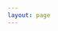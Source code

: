 ```yaml
---
layout: page
---
```

<VPTeamPage>
  <VPTeamPageTitle>
    <template #title>
      2022 Coaches
    </template>
    <template #lead>
      Our Brave Coaches, bringing order to an otherwise unorderly ordeal.
    </template>
  </VPTeamPageTitle>
  <VPTeamPageSection>
    <!-- <template #title>Our Shops</template> -->
    <!-- <template #lead>...</template> -->
    <template #members>
      <VPTeamMembers size="medium" :members="coaches" />
    </template>
  </VPTeamPageSection>
</VPTeamPage>


<script setup>
import {
  VPTeamPage,
  VPTeamPageTitle,
  VPTeamMembers,
  VPTeamPageSection
} from 'vitepress/theme'

const coaches = [
  {
    avatar: '/coaches/greg-giles_2021.png',
    name: 'Greg Giles',
    title: 'Head Coach',
    links: [
      { icon: 'github', link: 'https://github.com/greggiles' },
      { icon: 'instagram', link: 'https://www.instagram.com/giles.greg/' },
      { icon: 'facebook', link: 'https://www.facebook.com/gregory.p.giles/' },
      { icon: 'twitter', link: 'https://twitter.com/the_greggiles' },
      
    ]
  },
{    avatar: 'https://www.gravatar.com/avatar/718304adad737b7fd6d0b82be506f0bd?s=300',  name: 'James Abington'  },
{    avatar: 'https://www.gravatar.com/avatar/0da3428d3e06166a9c94d3b25a0ff9b9?s=300',  name: 'Jamie Adams'  },
{    avatar: 'https://www.gravatar.com/avatar/c7ff5b1e6ae6bf413b500e97277dbae2?s=300',  name: 'Brian Babas'  },
{    avatar: 'https://www.gravatar.com/avatar/53aa02a25eafece8fd046eb24cd44ede?s=300',  name: 'Melissa Babas'  },
{    avatar: 'https://www.gravatar.com/avatar/edb25fc2b76e5e75af3a08c5633019f6?s=300',  name: 'Eric Banas'  },
{    avatar: 'https://www.gravatar.com/avatar/3acc838830607f68b551b00e0107c0eb?s=300',  name: 'Collin Beck'  },
{    avatar: 'https://www.gravatar.com/avatar/2b847683c7c887ab561a2580027c9312?s=300',  name: 'Heather Beck'  },
{    avatar: 'https://www.gravatar.com/avatar/9c99d2c2320bf93f036beb29ab1e6c49?s=300',  name: 'Jerome Beck'  },
{    avatar: 'https://www.gravatar.com/avatar/fd4a1b3b0ddce5e12986d8d66a132b73?s=300',  name: 'Brenda Bell'  },
{    avatar: 'https://www.gravatar.com/avatar/3bd1a2874278eb8724e0bab151750776?s=300',  name: 'Caleb Coddington'  },
{    avatar: 'https://www.gravatar.com/avatar/bee5fb538a15e12ff812c236a3dda1c5?s=300',  name: 'Joseph Cranston'  },
{    avatar: 'https://www.gravatar.com/avatar/6f7036f66e728c190f66d1c2f2383cb0?s=300',  name: 'Allen Day'  },
{    avatar: 'https://www.gravatar.com/avatar/12eac53488a94f21a6624739d115952c?s=300',  name: 'Jill Day'  },
{    avatar: 'https://www.gravatar.com/avatar/0c236013bda2b7889a1173e45e5b7528?s=300',  name: 'Joseph Diamond'  },
{    avatar: 'https://www.gravatar.com/avatar/d5b029d86f293899af09559417ad7123?s=300',  name: 'James Droese'  },
{    avatar: 'https://www.gravatar.com/avatar/5f088e96c119fcece36eae2ef2a31c0e?s=300',  name: 'Kurt Droese'  },
{    avatar: 'https://www.gravatar.com/avatar/be82fc30e3ccbaae7fc66ebcf5cfabc8?s=300',  name: 'Aaron Frey'  },
{    avatar: 'https://www.gravatar.com/avatar/641aee9b0c58c4402b87104f15f351dc?s=300',  name: 'Jodie Giles'  },
{    avatar: 'https://www.gravatar.com/avatar/c9423813753bef100c03457c3a8a3efc?s=300',  name: 'Bryan Guldi'  },
{    avatar: 'https://www.gravatar.com/avatar/16f5531ec8869885237c9c98dc92aaec?s=300',  name: 'Adam Haberkorn'  },
{    avatar: 'https://www.gravatar.com/avatar/a358b3fa301bda67fcd7372ec983165d?s=300',  name: 'Denis Hall'  },
{    avatar: 'https://www.gravatar.com/avatar/be922b47f56c3555e9685ef383807e88?s=300',  name: 'Randall Hodder'  },
{    avatar: 'https://www.gravatar.com/avatar/5cb9d4f5e0b24d990d04d82dbe319c80?s=300',  name: 'Bill Italia'  },
{    avatar: 'https://www.gravatar.com/avatar/922fe8aa1266c38f271db87906af69db?s=300',  name: 'Will Italia'  },
{    avatar: 'https://www.gravatar.com/avatar/98881f89c6e5526f853bf4690f4459e4?s=300',  name: 'Chuck Jarrett'  },
{    avatar: 'https://www.gravatar.com/avatar/939c303f8a52e7ba4477683053672f2f?s=300',  name: 'Michelle Jarrett'  },
{    avatar: 'https://www.gravatar.com/avatar/6a8012895824b712b13bb0f12b24e57c?s=300',  name: 'Kosta Kontoyiannakis'  },
{    avatar: 'https://www.gravatar.com/avatar/a26dbcf957758837a00acca726ca80c0?s=300',  name: 'TJ Koppmann'  },
{    avatar: 'https://www.gravatar.com/avatar/a025049a42fa4efe0660518556ff0509?s=300',  name: 'Lawrence Kowalski'  },
{    avatar: 'https://www.gravatar.com/avatar/307ba3acb18a944335f842f931619dec?s=300',  name: 'Michelle Le Feve'  },
{    avatar: 'https://www.gravatar.com/avatar/44103b214d0ffd82c7bb757d884a6ffb?s=300',  name: 'Robert LeFeve'  },
{    avatar: 'https://www.gravatar.com/avatar/7f0ccd29e17d59705ec787276a9bc12a?s=300',  name: 'John Lukasik Jr'  },
{    avatar: 'https://www.gravatar.com/avatar/444ae6b5b7fb16b64f6afcaffd186118?s=300',  name: 'Andrew Mack'  },
{    avatar: 'https://www.gravatar.com/avatar/50c657daf8ac5e311d26711c54c89f06?s=300',  name: 'Jeremy Mack'  },
{    avatar: 'https://www.gravatar.com/avatar/fedca1b33079a3dd6d63438fe45f7310?s=300',  name: 'Paige Mcfall'  },
{    avatar: 'https://www.gravatar.com/avatar/88207f7ffd5ed0b9c21f74983a966d27?s=300',  name: 'Daniel McMillan'  },
{    avatar: 'https://www.gravatar.com/avatar/854c9603f68f855ec6f1d90308228813?s=300',  name: 'Jeff Milton'  },
{    avatar: 'https://www.gravatar.com/avatar/06698bc1a52c579a839b90103a3c0e80?s=300',  name: 'Daniel Molnar'  },
{    avatar: 'https://www.gravatar.com/avatar/6910342e7a356969732ec37e69e9ebf6?s=300',  name: 'Evelyn Money'  },
{    avatar: 'https://www.gravatar.com/avatar/b965761f98f0b8e88dff4548aedbb992?s=300',  name: 'Jack Money'  },
{    avatar: 'https://www.gravatar.com/avatar/912fc722b3082f42e49dba0924952a8d?s=300',  name: 'Andrea Pobocik'  },
{    avatar: 'https://www.gravatar.com/avatar/c3f1bfbfdf18e2aac35b3015f86bc1bd?s=300',  name: 'Jake Pobocik'  },
{    avatar: 'https://www.gravatar.com/avatar/8828226be32ad6e8dc7d4e16868905a7?s=300',  name: 'Jeff Poirier'  },
{    avatar: 'https://www.gravatar.com/avatar/4976761ce7d45ad42727a6afce48b434?s=300',  name: 'Adam Post'  },
{    avatar: 'https://www.gravatar.com/avatar/1f85226ffe8e8ff257cce98a794e652e?s=300',  name: 'Melanie Post'  },
{    avatar: 'https://www.gravatar.com/avatar/8c089e9bd8a30e92c30bd0f348849bba?s=300',  name: 'Kevin Riley'  },
{    avatar: 'https://www.gravatar.com/avatar/c466974c60552807bd04e4b0d78bab66?s=300',  name: 'Christopher Rochowiak'  },
{    avatar: 'https://www.gravatar.com/avatar/29835dac65eaec9df984b118f94e587d?s=300',  name: 'Andrew Showerman'  },
{    avatar: 'https://www.gravatar.com/avatar/1904c78ac06d1131973222610f2658a6?s=300',  name: 'Scott Simpson'  },
{    avatar: 'https://www.gravatar.com/avatar/88db58d6cf2fb7c83f43ced45e79b443?s=300',  name: 'Lamberto Smigliani'  },
{    avatar: 'https://www.gravatar.com/avatar/bb4c9b9f77e8ba73f53b0e02a18faf1a?s=300',  name: 'Lorelei Smith'  },
{    avatar: 'https://www.gravatar.com/avatar/2d4205e982856208f5f9702f0d823d4e?s=300',  name: 'Shawn Tyrrell'  },
{    avatar: 'https://www.gravatar.com/avatar/f74347d7475ac38a79c9e54b7b946ce6?s=300',  name: 'TJ Tyrrell'  },
{    avatar: 'https://www.gravatar.com/avatar/76c23bfbc572f58475ff08d17fe8f683?s=300',  name: 'Brandon Vince'  },
{    avatar: 'https://www.gravatar.com/avatar/5d3c0c5cb4b9dc973c720bd583eebefe?s=300',  name: 'Libby Vince'  },
{    avatar: 'https://www.gravatar.com/avatar/72ea691a59582926c081656935f49db1?s=300',  name: 'Aaron Vogt'  },
{    avatar: 'https://www.gravatar.com/avatar/d6026ce756409d583a4dcdd26dcfa572?s=300',  name: 'Irene Voss'  },
{    avatar: 'https://www.gravatar.com/avatar/7633c66762b0a5fc6bb00b1dca5687c0?s=300',  name: 'Corey Wallace'  },
{    avatar: 'https://www.gravatar.com/avatar/cbc5174fff202aab8996d33c793be987?s=300',  name: 'Belinda Wirth'  },
]
</script>